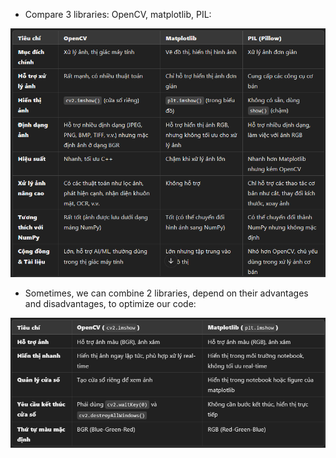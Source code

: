 * Compare 3 libraries: OpenCV, matplotlib, PIL:

![1742257062079](image/Note/1742257062079.png)

* Sometimes, we can combine 2 libraries, depend on their advantages and disadvantages, to optimize our code:

![1742275337710](image/Note/1742275337710.png)
